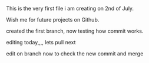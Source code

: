 This is the very first file i am creating on 2nd of July.

Wish me for future projects on Github.

created the first branch, now testing how commit works.

editing today,,,, lets pull next


edit on branch now to check the new commit and merge
